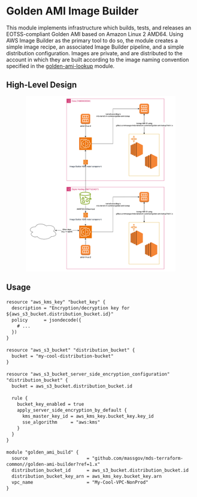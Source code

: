 # Golden AMI Image Builder

This module implements infrastructure which builds, tests, and releases an EOTSS-compliant Golden AMI based on Amazon Linux 2 AMD64. Using AWS Image Builder as the primary tool to do so, the module creates a simple image recipe, an associated Image Builder pipeline, and a simple distribution configuration. Images are private, and are distributed to the account in which they are built according to the image naming convention specified in the [golden-ami-lookup](../golden-ami-lookup/README.md) module.

## High-Level Design

<img src="./diagrams/accounts.png" alt="high-level infrastructure diagram" style="display:block;margin:auto" width="400"/>

## Usage

```hcl
resource "aws_kms_key" "bucket_key" {
  description = "Encryption/decryption key for ${aws_s3_bucket.distribution_bucket.id}"
  policy      = jsondecode({
    # ...
  })
}

resource "aws_s3_bucket" "distribution_bucket" {
  bucket = "my-cool-distribution-bucket"
}

resource "aws_s3_bucket_server_side_encryption_configuration" "distribution_bucket" {
  bucket = aws_s3_bucket.distribution_bucket.id

  rule {
    bucket_key_enabled = true
    apply_server_side_encryption_by_default {
      kms_master_key_id = aws_kms_key.bucket_key.key_id
      sse_algorithm     = "aws:kms"
    }
  }
}

module "golden_ami_build" {
  source                      = "github.com/massgov/mds-terraform-common//golden-ami-builder?ref=1.x"
  distribution_bucket_id      = aws_s3_bucket.distribution_bucket.id
  distribution_bucket_key_arn = aws_kms_key.bucket_key.arn
  vpc_name                    = "My-Cool-VPC-NonProd"
}
```

